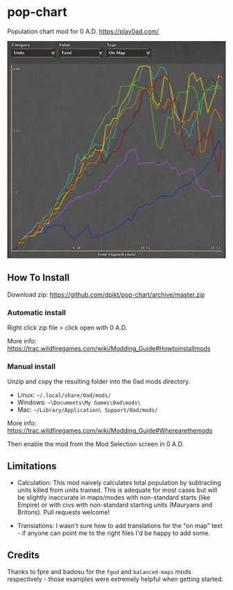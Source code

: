 # pop-chart

Population chart mod for 0 A.D. https://play0ad.com/

![Population chart example](chart.jpg)

## How To Install

Download zip: https://github.com/dpikt/pop-chart/archive/master.zip

### Automatic install

Right click zip file > click open with 0 A.D.

More info: https://trac.wildfiregames.com/wiki/Modding_Guide#Howtoinstallmods

### Manual install

Unzip and copy the resulting folder into the 0ad mods directory.

- Linux: `~/.local/share/0ad/mods/`
- Windows: `~\Documents\My Games\0ad\mods\`
- Mac: `~/Library/Application\ Support/0ad/mods/`

More info: https://trac.wildfiregames.com/wiki/Modding_Guide#Wherearethemods

Then enable the mod from the Mod Selection screen in 0 A.D.

## Limitations

- Calculation: This mod naively calculates total population by subtracting units killed from units trained. This is adequate for most cases but will be slightly inaccurate in maps/modes with non-standard starts (like Empire) or with civs with non-standard starting units (Mauryans and Britons). Pull requests welcome!

- Translations: I wasn't sure how to add translations for the "on map" text - if anyone can point me to the right files I'd be happy to add some.

## Credits

Thanks to fpre and badosu for the `fgod` and `balanced-maps` mods respectively - those examples were extremely helpful when getting started.
